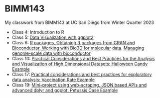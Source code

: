 # BIMM143 

My classwork from BIMM143 at UC San Diego from Winter Quarter 2023 

- Class 4: Introduction to R
- Class 5: [Data Visualization with ggplot2](https://github.com/emodolo/bimm143_github/blob/main/class05/class05.md)
- Class 6: [R packages, Obtaining R packages from CRAN and Bioconductor, Working with Bio3D for molecular data, Managing genome-scale data with bioconductor](https://github.com/emodolo/bimm143_github/blob/main/class06/Class06RFunctions.md)
- Class 10: [Practical Considerations and Best Practices for the Analysis and Visualization of High Dimensional Datasets: Halloween Candy Example](https://github.com/emodolo/bimm143_github/blob/main/Class10/Halloween%20Mini-project.md) 
- Class 17: [Practical considerations and best practices for exploratory data analysis: Vaccination Rate Example](https://github.com/emodolo/bimm143_github/blob/main/Class17/Class17%20Vaccination%20Mini%20Project.md)  
- Class 19: [Mini-project using web-scraping, JSON based APIs and advanced dplyr and ggplot: Petussis Case Example](https://github.com/emodolo/bimm143_github/blob/main/Class19%20mini-project/Class19.md) 
